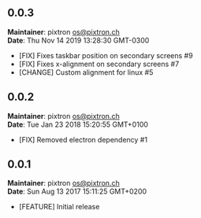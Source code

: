 ## 0.0.3
**Maintainer**: pixtron <os@pixtron.ch>\
**Date**: Thu Nov 14 2019 13:28:30 GMT-0300

* [FIX] Fixes taskbar position on secondary screens #9
* [FIX] Fixes x-alignment on secondary screens #7
* [CHANGE] Custom alignment for linux #5

## 0.0.2
**Maintainer**: pixtron <os@pixtron.ch>\
**Date**: Tue Jan 23 2018 15:20:55 GMT+0100

* [FIX] Removed electron dependency #1


## 0.0.1
**Maintainer**: pixtron <os@pixtron.ch>\
**Date**: Sun Aug 13 2017 15:11:25 GMT+0200

* [FEATURE] Initial release
